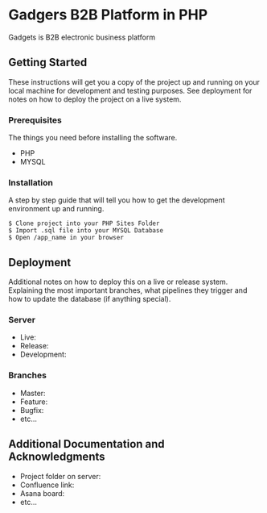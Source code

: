 # Gadgers B2B Platform in PHP

Gadgets is B2B electronic business platform 

## Getting Started

These instructions will get you a copy of the project up and running on your local machine for development and testing purposes. See deployment for notes on how to deploy the project on a live system.

### Prerequisites

The things you need before installing the software.

* PHP
* MYSQL

### Installation

A step by step guide that will tell you how to get the development environment up and running.

```
$ Clone project into your PHP Sites Folder
$ Import .sql file into your MYSQL Database
$ Open /app_name in your browser
```


## Deployment

Additional notes on how to deploy this on a live or release system. Explaining the most important branches, what pipelines they trigger and how to update the database (if anything special).

### Server

* Live:
* Release:
* Development:

### Branches

* Master:
* Feature:
* Bugfix:
* etc...

## Additional Documentation and Acknowledgments

* Project folder on server:
* Confluence link:
* Asana board:
* etc...
